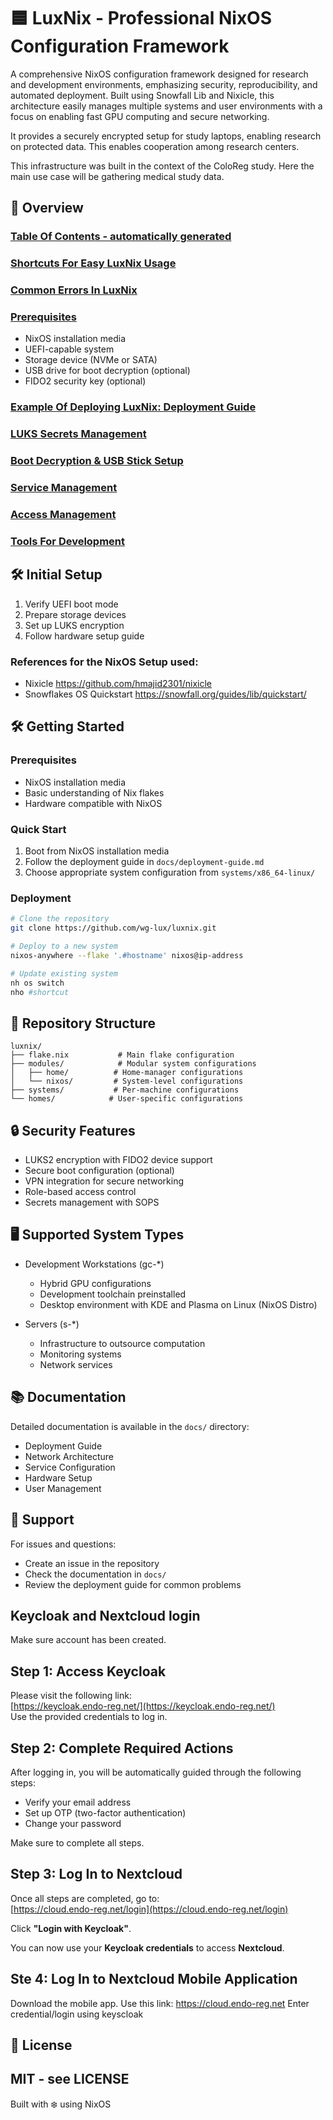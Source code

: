 
#  🟦 LuxNix - Professional NixOS Configuration Framework

A comprehensive NixOS configuration framework designed for research and development environments, emphasizing security, reproducibility, and automated deployment. Built using Snowfall Lib and Nixicle, this architecture easily manages multiple systems and user environments with a focus on enabling fast GPU computing and secure networking.

It provides a securely encrypted setup for study laptops, enabling research on protected data. 
This enables cooperation among research centers.

This infrastructure was built in the context of the ColoReg study. Here the main use case will be gathering medical study data.

## 🔎 Overview 


### [Table Of Contents - automatically generated](TABLE_OF_CONTENTS.md)
### [Shortcuts For Easy LuxNix Usage](LxCheatsheet.md)
### [Common Errors In LuxNix](CommonErrors.md)
### [Prerequisites](docs/hardware-setup.md#hardware-setup)
- NixOS installation media
- UEFI-capable system
- Storage device (NVMe or SATA)
- USB drive for boot decryption (optional)
- FIDO2 security key (optional)
### [Example Of Deploying LuxNix: Deployment Guide](docs/deployment-guide.md#Deployment)
### [LUKS Secrets Management](docs/security.md#luks-encryption-management)
### [Boot Decryption & USB Stick Setup](docs/security.md#boot-decryption-usb-stick-setup)
### [Service Management](docs/service-architecture.md#overview)
### [Access Management](docs/access-management.md#access-control)
### [Tools For Development](docs/development.md#development)

## 🛠️ Initial Setup
1. Verify UEFI boot mode
2. Prepare storage devices
3. Set up LUKS encryption
4. Follow hardware setup guide

### References for the NixOS Setup used:

- Nixicle https://github.com/hmajid2301/nixicle
- Snowflakes OS Quickstart https://snowfall.org/guides/lib/quickstart/

## 🛠 Getting Started

### Prerequisites
- NixOS installation media
- Basic understanding of Nix flakes
- Hardware compatible with NixOS

### Quick Start
1. Boot from NixOS installation media
2. Follow the deployment guide in `docs/deployment-guide.md`
3. Choose appropriate system configuration from `systems/x86_64-linux/`

### Deployment
```bash
# Clone the repository
git clone https://github.com/wg-lux/luxnix.git

# Deploy to a new system
nixos-anywhere --flake '.#hostname' nixos@ip-address

# Update existing system
nh os switch
nho #shortcut
```

## 📁 Repository Structure

```
luxnix/
├── flake.nix           # Main flake configuration
├── modules/            # Modular system configurations
│   ├── home/          # Home-manager configurations
│   └── nixos/         # System-level configurations
├── systems/           # Per-machine configurations
└── homes/            # User-specific configurations
```

## 🔒 Security Features

- LUKS2 encryption with FIDO2 device support
- Secure boot configuration (optional)
- VPN integration for secure networking
- Role-based access control
- Secrets management with SOPS

## 🖥️ Supported System Types

- Development Workstations (gc-*)
  - Hybrid GPU configurations
  - Development toolchain preinstalled
  - Desktop environment with KDE and Plasma on Linux (NixOS Distro)

- Servers (s-*)
  - Infrastructure to outsource computation
  - Monitoring systems
  - Network services

## 📚 Documentation

Detailed documentation is available in the `docs/` directory:
- Deployment Guide
- Network Architecture
- Service Configuration
- Hardware Setup
- User Management

## 🛟 Support

For issues and questions:
- Create an issue in the repository
- Check the documentation in `docs/`
- Review the deployment guide for common problems

## Keycloak and Nextcloud login
Make sure account has been created.

## Step 1: Access Keycloak

Please visit the following link:  
 [https://keycloak.endo-reg.net/](https://keycloak.endo-reg.net/)  
Use the provided credentials to log in.

## Step 2: Complete Required Actions

After logging in, you will be automatically guided through the following steps:

-  Verify your email address  
-  Set up OTP (two-factor authentication)  
-  Change your password  

Make sure to complete all steps.

## Step 3: Log In to Nextcloud

Once all steps are completed, go to:  
 [https://cloud.endo-reg.net/login](https://cloud.endo-reg.net/login)

Click **"Login with Keycloak"**.

You can now use your **Keycloak credentials** to access **Nextcloud**.

## Ste 4: Log In to Nextcloud Mobile Application
Download the mobile app.
Use this link: https://cloud.endo-reg.net
Enter credential/login using keyscloak


## 📜 License

MIT - see LICENSE
---

Built with ❄️ using NixOS

